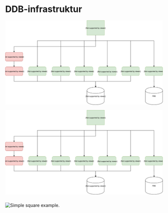 # DDB-infrastruktur

![Draw.io diagram](https://raw.githubusercontent.com/rolfmadsen/DDB-infrastruktur/master/DDB-infrastruktur.svg)

<img src=https://raw.githubusercontent.com/rolfmadsen/DDB-infrastruktur/master/DDB-infrastruktur.svg>

<object type="image/svg+xml" data="https://raw.githubusercontent.com/rolfmadsen/DDB-infrastruktur/master/DDB-infrastruktur.svg" width="" align="middle" style="
        transform: scale(1.0)
     -o-transform: scale(1.0)
   -moz-transform: scale(1.0)
-webkit-transform: scale(1.0)
	     "><img src="../images/WEB/web_square.png" width="" alt="Simple square example." align="middle" style="-moz-transform: scale(1.0)"></object>
